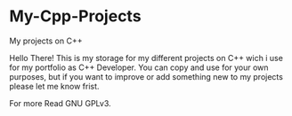 # My-Cpp-Projects
My projects on C++

Hello There!
This is my storage for my different projects on C++ wich i use for my portfolio as C++ Developer.
You can copy and use for your own purposes, but if you want to improve or add something new to my projects please let me know frist.

For more Read GNU GPLv3.
